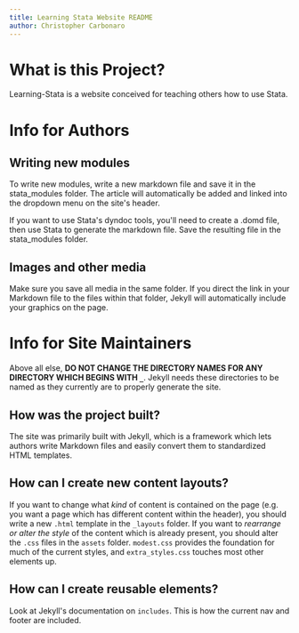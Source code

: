```yaml
---
title: Learning Stata Website README
author: Christopher Carbonaro
---
```


# What is this Project?
Learning-Stata is a website conceived for teaching others how to use Stata.

# Info for Authors

## Writing new modules
To write new modules, write a new markdown file and save it in the stata_modules folder. The article will automatically be added and linked into the dropdown menu on the site's header.

If you want to use Stata's dyndoc tools, you'll need to create a .domd file, then use Stata to generate the markdown file. Save the resulting file in the stata_modules folder.

## Images and other media
Make sure you save all media in the same folder. If you direct the link in your Markdown file to the files within that folder, Jekyll will automatically include your graphics on the page.

# Info for Site Maintainers

Above all else, **DO NOT CHANGE THE DIRECTORY NAMES FOR ANY DIRECTORY WHICH BEGINS WITH `_`**. Jekyll needs these directories to be named as they currently are to properly generate the site.

## How was the project built?
The site was primarily built with Jekyll, which is a framework which lets authors write Markdown files and easily convert them to standardized HTML templates.

## How can I create new content layouts?
If you want to change what *kind* of content is contained on the page (e.g. you want a page which has different content within the header), you should write a new `.html` template in the `_layouts` folder. If you want to *rearrange or alter the style* of the content which is already present, you should alter the `.css` files in the `assets` folder. `modest.css` provides the foundation for much of the current styles, and `extra_styles.css` touches most other elements up.

## How can I create reusable elements?
Look at Jekyll's documentation on `includes`. This is how the current nav and footer are included.
